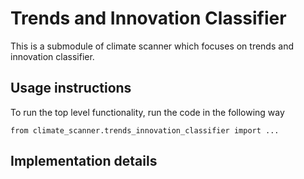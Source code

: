 # Trends and Innovation Classifier
This is a submodule of climate scanner which focuses on trends and innovation classifier.

## Usage instructions
To run the top level functionality, run the code in the following way
```buildoutcfg
from climate_scanner.trends_innovation_classifier import ...
```

## Implementation details
